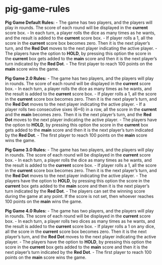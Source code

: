 # pig-game-rules

**Pig Game Default Rules:**
    -	The game has two players, and the players will play in rounds. The score of each round will be displayed in the **current** score box. 
    -	In each turn, a player rolls the dice as many times as he wants, and the result is added to the **current** score box.
    -	If player rolls a 1, all the score in the **current** score box becomes zero. Then it is the next player’s turn, and the **Red Dot** moves to the next player indicating the active player. 
    -	The players have the option to **HOLD**, by pressing this option the score in the **current** box gets added to the **main** score and then it is the next player’s turn indicated by the **Red Dot**.
    -	The first player to reach 100 points on the **main** score wins the game.

**Pig Game 2.0 Rules:**
    -	The game has two players, and the players will play in rounds. The score of each round will be displayed in the **current** score box. 
    -	In each turn, a player rolls the dice as many times as he wants, and the result is added to the **current** score box.
    -	If player rolls a 1, all the score in the **current** score box becomes zero. Then it is the next player’s turn, and the **Red Dot** moves to the next player indicating the active player.
    -	If a player rolls two consecutive sixes (6+6) in a row, all the score in the **current** and the **main** becomes zero. Then it is the next player’s turn, and the **Red Dot** moves to the next player indicating the active player.
    -	The players have the option to **HOLD**, by pressing this option the score in the **current** box gets added to the **main** score and then it is the next player’s turn indicated by the **Red Dot**.
    -	The first player to reach 100 points on the **main** score wins the game.

**Pig Game 3.0 Rules:**
    -	The game has two players, and the players will play in rounds. The score of each round will be displayed in the **current** score box. 
    -	In each turn, a player rolls the dice as many times as he wants, and the result is added to the **current** score box.
    -	If player rolls a 1, all the score in the **current** score box becomes zero. Then it is the next player’s turn, and the **Red Dot** moves to the next player indicating the active player. 
    -	The players have the option to **HOLD**, by pressing this option the score in the **current** box gets added to the **main** score and then it is the next player’s turn indicated by the **Red Dot**.
    -	The players can set the winning score during the game at any point. If the score is not set, then whoever reaches 100 points on the **main** wins the game.

**Pig Game 4.0 Rules:**
    -	The game has two players, and the players will play in rounds. The score of each round will be displayed in the **current** score box. 
    -	In each turn, a player rolls two dices as many times as he wants, and the result is added to the **current** score box.
    -	If player rolls a 1 on any dice, all the score in the **current** score box becomes zero. Then it is the next player’s turn, and the **Red Dot** moves to the next player indicating the active player. 
    -	The players have the option to **HOLD**, by pressing this option the score in the **current** box gets added to the **main** score and then it is the next player’s turn indicated by the **Red Dot**.
    -	The first player to reach 100 points on the **main** score wins the game.



